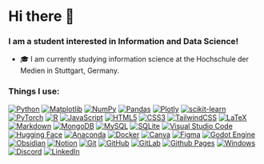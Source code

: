 <h1> Hi there 👋 </h1>

<h3>I am a student interested in Information and Data Science!</h3>

<ul align="left">
  <li>🎓 I am currently studying information science at the Hochschule der Medien in Stuttgart, Germany.</li>
</ul>

<h3>Things I use:</h3>

[![Python](https://img.shields.io/badge/Python-3776AB?style=flat&logo=python&logoColor=fff)](https://img.shields.io/badge/Python-3776AB?style=flat&logo=python&logoColor=fff)
[![Matplotlib](https://custom-icon-badges.demolab.com/badge/Matplotlib-71D291?style=flat&logo=matplotlib&logoColor=fff)](https://custom-icon-badges.demolab.com/badge/Matplotlib-71D291?style=flat&logo=matplotlib&logoColor=fff)
[![NumPy](https://img.shields.io/badge/numpy-%23013243.svg?style=flat&logo=numpy&logoColor=white)](https://img.shields.io/badge/numpy-%23013243.svg?style=flat&logo=numpy&logoColor=white)
[![Pandas](https://img.shields.io/badge/pandas-%23150458.svg?style=flat&logo=pandas&logoColor=white)](https://img.shields.io/badge/pandas-%23150458.svg?style=flat&logo=pandas&logoColor=white)
[![Plotly](https://img.shields.io/badge/Plotly-%233F4F75.svg?style=flat&logo=plotly&logoColor=white)](https://img.shields.io/badge/Plotly-%233F4F75.svg?style=flat&logo=plotly&logoColor=white)
[![scikit-learn](https://img.shields.io/badge/scikit--learn-%23F7931E.svg?style=flat&logo=scikit-learn&logoColor=white)](https://img.shields.io/badge/scikit--learn-%23F7931E.svg?style=flat&logo=scikit-learn&logoColor=white)
[![PyTorch](https://img.shields.io/badge/PyTorch-%23EE4C2C.svg?style=flat&logo=PyTorch&logoColor=white)](https://img.shields.io/badge/PyTorch-%23EE4C2C.svg?style=flat&logo=PyTorch&logoColor=white)
[![R](https://img.shields.io/badge/r-%23276DC3.svg?style=flat&logo=r&logoColor=white)](https://img.shields.io/badge/r-%23276DC3.svg?style=flat&logo=r&logoColor=white)
[![JavaScript](https://img.shields.io/badge/javascript-%23323330.svg?style=flat&logo=javascript&logoColor=%23F7DF1E)](https://img.shields.io/badge/javascript-%23323330.svg?style=flat&logo=javascript&logoColor=%23F7DF1E)
[![HTML5](https://img.shields.io/badge/html5-%23E34F26.svg?style=flat&logo=html5&logoColor=white)](https://img.shields.io/badge/html5-%23E34F26.svg?style=flat&logo=html5&logoColor=white)
[![CSS3](https://img.shields.io/badge/css3-%231572B6.svg?style=flat&logo=css3&logoColor=white)](https://img.shields.io/badge/css3-%231572B6.svg?style=flat&logo=css3&logoColor=white)
[![TailwindCSS](https://img.shields.io/badge/tailwindcss-%2338B2AC.svg?style=flat&logo=tailwind-css&logoColor=white)](https://img.shields.io/badge/tailwindcss-%2338B2AC.svg?style=flat&logo=tailwind-css&logoColor=white)
[![LaTeX](https://img.shields.io/badge/latex-%23008080.svg?style=flat&logo=latex&logoColor=white)](https://img.shields.io/badge/latex-%23008080.svg?style=flat&logo=latex&logoColor=white)
[![Markdown](https://img.shields.io/badge/markdown-%23000000.svg?style=flat&logo=markdown&logoColor=white)](https://img.shields.io/badge/markdown-%23000000.svg?style=flat&logo=markdown&logoColor=white)
[![MongoDB](https://img.shields.io/badge/MongoDB-%234ea94b.svg?style=flat&logo=mongodb&logoColor=white)](https://img.shields.io/badge/MongoDB-%234ea94b.svg?style=flat&logo=mongodb&logoColor=white)
[![MySQL](https://img.shields.io/badge/mysql-4479A1.svg?style=flat&logo=mysql&logoColor=white)](https://img.shields.io/badge/mysql-4479A1.svg?style=flat&logo=mysql&logoColor=white)
[![SQLite](https://img.shields.io/badge/sqlite-%2307405e.svg?style=flat&logo=sqlite&logoColor=white)](https://img.shields.io/badge/sqlite-%2307405e.svg?style=flat&logo=sqlite&logoColor=white)
[![Visual Studio Code](https://custom-icon-badges.demolab.com/badge/Visual%20Studio%20Code-0078d7.svg?logo=vsc&logoColor=white)](https://custom-icon-badges.demolab.com/badge/Visual%20Studio%20Code-0078d7.svg?logo=vsc&logoColor=white)
[![Hugging Face](https://img.shields.io/badge/Hugging%20Face-FFD21E?style=flat&logo=huggingface&logoColor=000)](https://img.shields.io/badge/Hugging%20Face-FFD21E?style=flat&logo=huggingface&logoColor=000)
[![Anaconda](https://img.shields.io/badge/Anaconda-%2344A833.svg?style=flat&logo=anaconda&logoColor=white)](https://img.shields.io/badge/Anaconda-%2344A833.svg?style=flat&logo=anaconda&logoColor=white)
[![Docker](https://img.shields.io/badge/docker-%230db7ed.svg?style=flat&logo=docker&logoColor=white)](https://img.shields.io/badge/docker-%230db7ed.svg?style=flat&logo=docker&logoColor=white)
[![Canva](https://img.shields.io/badge/Canva-%2300C4CC.svg?style=flat&logo=Canva&logoColor=white)](https://img.shields.io/badge/Canva-%2300C4CC.svg?style=flat&logo=Canva&logoColor=white)
[![Figma](https://img.shields.io/badge/figma-%23F24E1E.svg?style=flat&logo=figma&logoColor=white)](https://img.shields.io/badge/figma-%23F24E1E.svg?style=flat&logo=figma&logoColor=white)
[![Godot Engine](https://img.shields.io/badge/GODOT-%23FFFFFF.svg?style=flat&logo=godot-engine)](https://img.shields.io/badge/GODOT-%23FFFFFF.svg?style=flat&logo=godot-engine)
[![Obsidian](https://img.shields.io/badge/Obsidian-%23483699.svg?style=flat&logo=obsidian&logoColor=white)](https://img.shields.io/badge/Obsidian-%23483699.svg?style=flat&logo=obsidian&logoColor=white)
[![Notion](https://img.shields.io/badge/Notion-%23000000.svg?style=flat&logo=notion&logoColor=white)](https://img.shields.io/badge/Notion-%23000000.svg?style=flat&logo=notion&logoColor=white)
[![Git](https://img.shields.io/badge/git-%23F05033.svg?style=flat&logo=git&logoColor=white)](https://img.shields.io/badge/git-%23F05033.svg?style=flat&logo=git&logoColor=white)
[![GitHub](https://img.shields.io/badge/github-%23121011.svg?style=flat&logo=github&logoColor=white)](https://img.shields.io/badge/github-%23121011.svg?style=flat&logo=github&logoColor=white)
[![GitLab](https://img.shields.io/badge/gitlab-%23181717.svg?style=flat&logo=gitlab&logoColor=white)](https://img.shields.io/badge/gitlab-%23181717.svg?style=flat&logo=gitlab&logoColor=white)
[![Github Pages](https://img.shields.io/badge/github%20pages-121013?style=flat&logo=github&logoColor=white)](https://img.shields.io/badge/github%20pages-121013?style=flat&logo=github&logoColor=white)
[![Windows](https://custom-icon-badges.demolab.com/badge/Windows-0078D6?logo=windows11&logoColor=white)](https://custom-icon-badges.demolab.com/badge/Windows-0078D6?logo=windows11&logoColor=white)
[![Discord](https://img.shields.io/badge/Discord-%235865F2.svg?style=flat&logo=discord&logoColor=white)](https://img.shields.io/badge/Discord-%235865F2.svg?style=flat&logo=discord&logoColor=white)
[![LinkedIn](https://custom-icon-badges.demolab.com/badge/LinkedIn-0A66C2?logo=linkedin-white&logoColor=fff)](https://custom-icon-badges.demolab.com/badge/LinkedIn-0A66C2?logo=linkedin-white&logoColor=fff)

